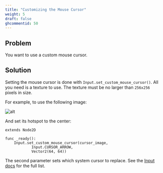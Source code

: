 ```yaml
---
title: "Customizing the Mouse Cursor"
weight: 5
draft: false
ghcommentid: 50
---
```


## Problem

You want to use a custom mouse cursor.

## Solution

Setting the mouse cursor is done with `Input.set_custom_mouse_cursor()`. All you need is a texture to use. The texture must be no larger than `256x256` pixels in size.

For example, to use the following image:

![alt](/godot_recipes/img/crosshair137.png)

And set its hotspot to the center:

```gdscript
extends Node2D

func _ready():
    Input.set_custom_mouse_cursor(cursor_image,
            Input.CURSOR_ARROW,
            Vector2(64, 64))
```

The second parameter sets which system cursor to replace. See the [Input docs](https://docs.godotengine.org/en/latest/classes/class_input.html#enum-input-cursorshape) for the full list.
